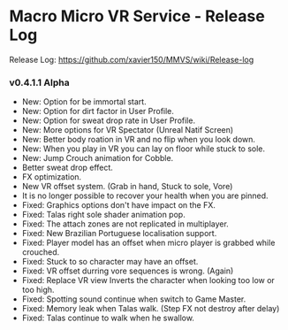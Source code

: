 # Macro Micro VR Service - Release Log
Release Log: https://github.com/xavier150/MMVS/wiki/Release-log

###  v0.4.1.1 Alpha

- New: Option for be immortal start.
- New: Option for dirt factor in User Profile.
- New: Option for sweat drop rate in User Profile.
- New: More options for VR Spectator (Unreal Natif Screen)
- New: Better body roation in VR and no flip when you look down.
- New: When you play in VR you can lay on floor while stuck to sole.
- New: Jump Crouch animation for Cobble.
- Better sweat drop effect.
- FX optimization.
- New VR offset system. (Grab in hand, Stuck to sole, Vore)
- It is no longer possible to recover your health when you are pinned.
- Fixed: Graphics options don't have impact on the FX.
- Fixed: Talas right sole shader animation pop.
- Fixed: The attach zones are not replicated in multiplayer.
- Fixed: New Brazilian Portuguese localisation support.
- Fixed: Player model has an offset when micro player is grabbed while crouched.
- Fixed: Stuck to so character may have an offset.
- Fixed: VR offset durring vore sequences is wrong. (Again)
- Fixed: Replace VR view Inverts the character when looking too low or too high.
- Fixed: Spotting sound continue when switch to Game Master.
- Fixed: Memory leak when Talas walk. (Step FX not destroy after delay)
- Fixed: Talas continue to walk when he swallow.
